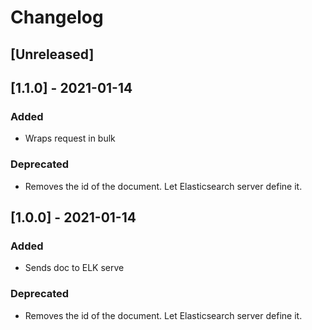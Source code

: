 # Changelog

## [Unreleased]

## [1.1.0] - 2021-01-14
### Added
- Wraps request in bulk

### Deprecated
- Removes the id of the document. Let Elasticsearch server define it.

## [1.0.0] - 2021-01-14
### Added
- Sends doc to ELK serve

### Deprecated
- Removes the id of the document. Let Elasticsearch server define it.
